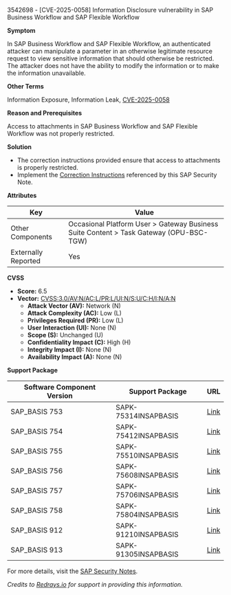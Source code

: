 3542698 - [CVE-2025-0058] Information Disclosure vulnerability in SAP Business Workflow and SAP Flexible Workflow

**Symptom**

In SAP Business Workflow and SAP Flexible Workflow, an authenticated attacker can manipulate a parameter in an otherwise legitimate resource request to view sensitive information that should otherwise be restricted. The attacker does not have the ability to modify the information or to make the information unavailable.

**Other Terms**

Information Exposure, Information Leak, [CVE-2025-0058](https://www.cve.org/CVERecord?id=CVE-2025-0058)

**Reason and Prerequisites**

Access to attachments in SAP Business Workflow and SAP Flexible Workflow was not properly restricted.

**Solution**

- The correction instructions provided ensure that access to attachments is properly restricted.
- Implement the [Correction Instructions](https://me.sap.com/corrins/0003542698/41) referenced by this SAP Security Note.

**Attributes**

| Key               | Value                                                                                       |
|-------------------|---------------------------------------------------------------------------------------------|
| Other Components  | Occasional Platform User > Gateway Business Suite Content > Task Gateway (OPU-BSC-TGW)      |
| Externally Reported | Yes                                                                                         |

**CVSS**

- **Score:** 6.5
- **Vector:** [CVSS:3.0/AV:N/AC:L/PR:L/UI:N/S:U/C:H/I:N/A:N](https://www.first.org/cvss/calculator/3.0#CVSS:3.0/AV:N/AC:L/PR:L/UI:N/S:U/C:H/I:N/A:N)
  - **Attack Vector (AV):** Network (N)
  - **Attack Complexity (AC):** Low (L)
  - **Privileges Required (PR):** Low (L)
  - **User Interaction (UI):** None (N)
  - **Scope (S):** Unchanged (U)
  - **Confidentiality Impact (C):** High (H)
  - **Integrity Impact (I):** None (N)
  - **Availability Impact (A):** None (N)

**Support Package**

| Software Component Version | Support Package          | URL                                                                                  |
|----------------------------|--------------------------|--------------------------------------------------------------------------------------|
| SAP_BASIS 753              | SAPK-75314INSAPBASIS     | [Link](https://me.sap.com/supportpackage/SAPK-75314INSAPBASIS)                       |
| SAP_BASIS 754              | SAPK-75412INSAPBASIS     | [Link](https://me.sap.com/supportpackage/SAPK-75412INSAPBASIS)                       |
| SAP_BASIS 755              | SAPK-75510INSAPBASIS     | [Link](https://me.sap.com/supportpackage/SAPK-75510INSAPBASIS)                       |
| SAP_BASIS 756              | SAPK-75608INSAPBASIS     | [Link](https://me.sap.com/supportpackage/SAPK-75608INSAPBASIS)                       |
| SAP_BASIS 757              | SAPK-75706INSAPBASIS     | [Link](https://me.sap.com/supportpackage/SAPK-75706INSAPBASIS)                       |
| SAP_BASIS 758              | SAPK-75804INSAPBASIS     | [Link](https://me.sap.com/supportpackage/SAPK-75804INSAPBASIS)                       |
| SAP_BASIS 912              | SAPK-91210INSAPBASIS     | [Link](https://me.sap.com/supportpackage/SAPK-91210INSAPBASIS)                       |
| SAP_BASIS 913              | SAPK-91305INSAPBASIS     | [Link](https://me.sap.com/supportpackage/SAPK-91305INSAPBASIS)                       |

For more details, visit the [SAP Security Notes](https://me.sap.com/notes/0003542698).

*Credits to [Redrays.io](https://redrays.io) for support in providing this information.*
